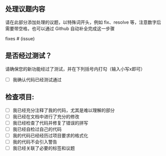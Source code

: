 ## 处理议题内容

请在此部分添加处理的议题，以特殊词开头，例如 fix、resolve 等，注意数字后需要带空格，也可以通过 Github 自动补全完成这一步骤

fixes # (issue)

## 是否经过测试？

请确保您的新功能经过了测试，并在下列括号内打勾（输入小写x即可）

- [ ] 我确认代码已经测试通过

## 检查项目:

- [ ] 我已经充分注释了我的代码，尤其是难以理解的部分
- [ ] 我已经在文档中进行了充分的修改
- [ ] 我已经检查了代码并修复了错误的拼写
- [ ] 我已经自检过自己的代码
- [ ] 我的代码已经经历过项目要求的格式化
- [ ] 我的代码不会引入警告
- [ ] 我已经关联了必要的标签和议题

